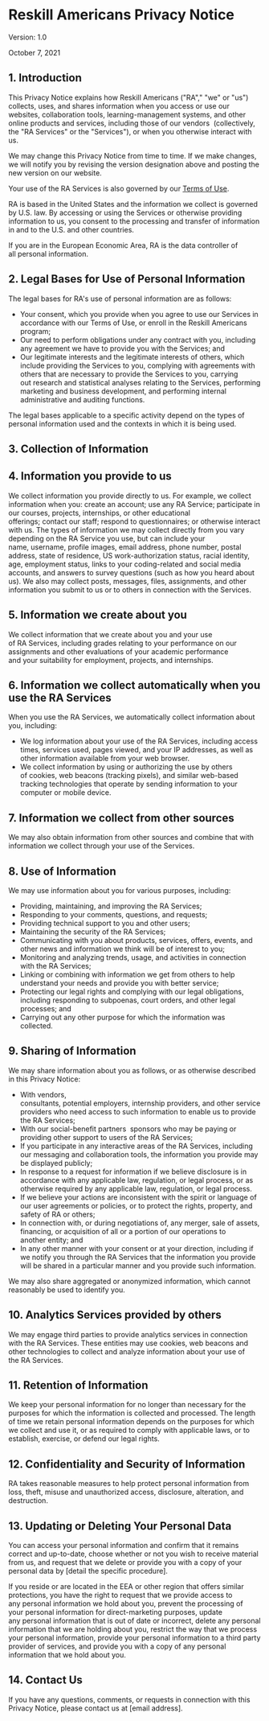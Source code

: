 # Reskill Americans Privacy Notice 

Version: 1.0

October 7, 2021

## 1.  Introduction 

This Privacy Notice explains how Reskill Americans ("RA"," "we" or "us") collects, uses, and shares information when you access or use our websites, collaboration tools, learning-management systems, and other online products and services, including those of our vendors  (collectively, the "RA Services" or the "Services"), or when you otherwise interact with us. 

We may change this Privacy Notice from time to time. If we make changes, we will notify you by revising the version designation above and posting the new version on our website. 

Your use of the RA Services is also governed by our [Terms of Use](./terms-of-use.md).

RA is based in the United States and the information we collect is governed by U.S. law. By accessing or using the Services or otherwise providing information to us, you consent to the processing and transfer of information in and to the U.S. and other countries. 

If you are in the European Economic Area, RA is the data controller of all personal information. 

## 2.  Legal Bases for Use of Personal Information 

The legal bases for RA's use of personal information are as follows: 

-   Your consent, which you provide when you agree to use our Services in accordance with our Terms of Use, or enroll in the Reskill Americans program; 
-   Our need to perform obligations under any contract with you, including any agreement we have to provide you with the Services; and 
-   Our legitimate interests and the legitimate interests of others, which include providing the Services to you, complying with agreements with others that are necessary to provide the Services to you, carrying out research and statistical analyses relating to the Services, performing marketing and business development, and performing internal administrative and auditing functions. 

The legal bases applicable to a specific activity depend on the types of personal information used and the contexts in which it is being used. 

## 3.  Collection of Information 

## 4.  Information you provide to us 

We collect information you provide directly to us. For example, we collect information when you: create an account; use any RA Service; participate in our courses, projects, internships, or other educational offerings; contact our staff; respond to questionnaires; or otherwise interact with us. The types of information we may collect directly from you vary depending on the RA Service you use, but can include your name, username, profile images, email address, phone number, postal address, state of residence, US work-authorization status, racial identity, age, employment status, links to your coding-related and social media accounts, and answers to survey questions (such as how you heard about us). We also may collect posts, messages, files, assignments, and other information you submit to us or to others in connection with the Services. 

## 5.  Information we create about you 

We collect information that we create about you and your use of RA Services, including grades relating to your performance on our assignments and other evaluations of your academic performance and your suitability for employment, projects, and internships. 

## 6.  Information we collect automatically when you use the RA Services 

When you use the RA Services, we automatically collect information about you, including: 

-   We log information about your use of the RA Services, including access times, services used, pages viewed, and your IP addresses, as well as other information available from your web browser. 
-   We collect information by using or authorizing the use by others of cookies, web beacons (tracking pixels), and similar web-based tracking technologies that operate by sending information to your computer or mobile device.  

## 7.  Information we collect from other sources 

We may also obtain information from other sources and combine that with information we collect through your use of the Services. 

## 8.  Use of Information 

We may use information about you for various purposes, including: 

-   Providing, maintaining, and improving the RA Services; 
-   Responding to your comments, questions, and requests; 
-   Providing technical support to you and other users; 
-   Maintaining the security of the RA Services; 
-   Communicating with you about products, services, offers, events, and other news and information we think will be of interest to you; 
-   Monitoring and analyzing trends, usage, and activities in connection with the RA Services; 
-   Linking or combining with information we get from others to help understand your needs and provide you with better service; 
-   Protecting our legal rights and complying with our legal obligations, including responding to subpoenas, court orders, and other legal processes; and 
-   Carrying out any other purpose for which the information was collected. 

## 9.  Sharing of Information 

We may share information about you as follows, or as otherwise described in this Privacy Notice: 

-   With vendors, consultants, potential employers, internship providers, and other service providers who need access to such information to enable us to provide the RA Services; 
-   With our social-benefit partners  sponsors who may be paying or providing other support to users of the RA Services; 
-   If you participate in any interactive areas of the RA Services, including our messaging and collaboration tools, the information you provide may be displayed publicly; 
-   In response to a request for information if we believe disclosure is in accordance with any applicable law, regulation, or legal process, or as otherwise required by any applicable law, regulation, or legal process. 
-   If we believe your actions are inconsistent with the spirit or language of our user agreements or policies, or to protect the rights, property, and safety of RA or others; 
-   In connection with, or during negotiations of, any merger, sale of assets, financing, or acquisition of all or a portion of our operations to another entity; and 
-   In any other manner with your consent or at your direction, including if we notify you through the RA Services that the information you provide will be shared in a particular manner and you provide such information. 

We may also share aggregated or anonymized information, which cannot reasonably be used to identify you. 

## 10.  Analytics Services provided by others 

We may engage third parties to provide analytics services in connection with the RA Services. These entities may use cookies, web beacons and other technologies to collect and analyze information about your use of the RA Services. 

## 11.  Retention of Information 

We keep your personal information for no longer than necessary for the purposes for which the information is collected and processed. The length of time we retain personal information depends on the purposes for which we collect and use it, or as required to comply with applicable laws, or to establish, exercise, or defend our legal rights. 

## 12.  Confidentiality and Security of Information 

RA takes reasonable measures to help protect personal information from loss, theft, misuse and unauthorized access, disclosure, alteration, and destruction.  

## 13.  Updating or Deleting Your Personal Data 

You can access your personal information and confirm that it remains correct and up-to-date, choose whether or not you wish to receive material from us, and request that we delete or provide you with a copy of your personal data by [detail the specific procedure]. 

If you reside or are located in the EEA or other region that offers similar protections, you have the right to request that we provide access to any personal information we hold about you, prevent the processing of your personal information for direct-marketing purposes, update any personal information that is out of date or incorrect, delete any personal information that we are holding about you, restrict the way that we process your personal information, provide your personal information to a third party provider of services, and provide you with a copy of any personal information that we hold about you.  

## 14.  Contact Us 

If you have any questions, comments, or requests in connection with this Privacy Notice, please contact us at [email address].
